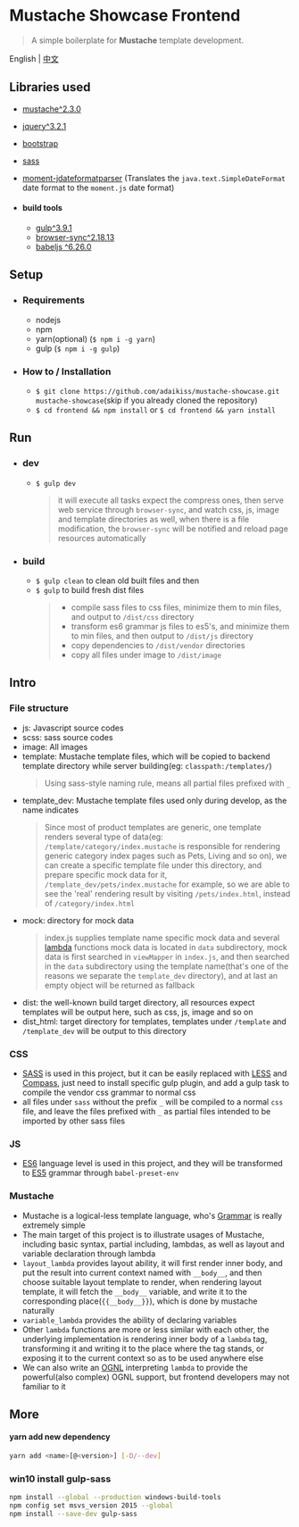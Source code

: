 # Mustache Showcase Frontend

> A simple boilerplate for **Mustache** template development.

English | [中文](/frontend/README.zh-cn.md)

## Libraries used
  * [mustache^2.3.0](https://mustache.github.io/)
  * [jquery^3.2.1](https://jquery.org/)
  * [bootstrap](http://getbootstrap.com/)
  * [sass](http://sass-lang.com/)
  * [moment-jdateformatparser](https://github.com/MadMG/moment-jdateformatparser) (Translates the `java.text.SimpleDateFormat` date format to the `moment.js` date format)

  * #### build tools
    * [gulp^3.9.1](https://gulpjs.com/)
    * [browser-sync^2.18.13](https://browsersync.io/)
    * [babeljs ^6.26.0](https://babeljs.io/)

## Setup

  * ### Requirements
    * nodejs
    * npm
    * yarn(optional) (`$ npm i -g yarn`)
    * gulp (`$ npm i -g gulp`)

  * ### How to / Installation
    * `$ git clone https://github.com/adaikiss/mustache-showcase.git mustache-showcase`(skip if you already cloned the repository)
    * `$ cd frontend && npm install` or `$ cd frontend && yarn install`


## Run

  * ### dev
    * `$ gulp dev`
        > it will execute all tasks expect the compress ones, then serve web service through `browser-sync`, and watch css, js, image and template directories as well, when there is a file modification, the `browser-sync` will be notified and reload page resources automatically

  * ### build
    * `$ gulp clean` to clean old built files and then
    * `$ gulp` to build fresh dist files
        > * compile sass files to css files, minimize them to min files, and output to `/dist/css` directory
        > * transform es6 grammar js files to es5's, and minimize them to min files, and then output to `/dist/js` directory
        > * copy dependencies to `/dist/vendor` directories
        > * copy all files under image to `/dist/image`

## Intro
### File structure
- js: Javascript source codes
- scss: sass source codes
- image: All images
- template: Mustache template files, which will be copied to backend template directory while server building(eg: `classpath:/templates/`)
    > Using sass-style naming rule, means all partial files prefixed with `_`
- template_dev: Mustache template files used only during develop, as the name indicates
    > Since most of product templates are generic, one template renders several type of data(eg: `/template/category/index.mustache` is responsible for rendering generic category index pages such as Pets, Living and so on), we can create a specific template file under this directory, and prepare specific mock data for it, `/template_dev/pets/index.mustache` for example, so we are able to see the 'real' rendering result by visiting `/pets/index.html`, instead of `/category/index.html`
- mock: directory for mock data
    > index.js supplies template name specific mock data and several [lambda](https://mustache.github.io/mustache.5.html) functions
    > mock data is located in `data` subdirectory, mock data is first searched in `viewMapper` in `index.js`, and then searched in the `data` subdirectory using the template name(that's one of the reasons we separate the `template_dev` directory), and at last an empty object will be returned as fallback
- dist: the well-known build target directory, all resources expect templates will be output here, such as css, js, image and so on
- dist_html: target directory for templates, templates under `/template` and `/template_dev` will be output to this directory

### CSS
* [SASS](http://sass-lang.com/) is used in this project, but it can be easily replaced with [LESS](http://lesscss.org/) and [Compass](http://compass-style.org/), just need to install specific gulp plugin, and add a gulp task to compile the vendor css grammar to normal css
* all files under `sass` without the prefix `_` will be compiled to a normal `css` file, and leave the files prefixed with  `_` as partial files intended to be imported by other sass files

### JS
* [ES6](http://es6-features.org/) language level is used in this project, and they will be transformed to [ES5](http://ecma-international.org/ecma-262/5.1/) grammar through `babel-preset-env`

### Mustache
* Mustache is a logical-less template language, who's [Grammar](https://mustache.github.io/mustache.5.html) is really extremely simple
* The main target of this project is to illustrate usages of Mustache, including basic syntax, partial including, lambdas, as well as layout and variable declaration through lambda
* `layout_lambda` provides layout ability, it will first render inner body, and put the result into current context named with `__body__`, and then choose suitable layout template to render, when rendering layout template, it will fetch the `__body__` variable, and write it to the corresponding place(`{{__body__}}`), which is done by mustache naturally
* `variable_lambda` provides the ability of declaring variables
* Other `lambda` functions are more or less similar with each other, the underlying implementation is rendering inner body of a `lambda` tag, transforming it and writing it to the place where the tag stands, or exposing it to the current context so as to be used anywhere else
* We can also write an [OGNL](https://commons.apache.org/proper/commons-ognl/language-guide.html) interpreting `lambda` to provide the powerful(also complex) OGNL support, but frontend developers may not familiar to it


## More
#### yarn add new dependency
```bash
yarn add <name>[@<version>] [-D/--dev]
```

### win10 install gulp-sass
```bash
npm install --global --production windows-build-tools
npm config set msvs_version 2015 --global
npm install --save-dev gulp-sass
```
